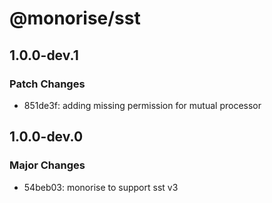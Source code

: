 # @monorise/sst

## 1.0.0-dev.1

### Patch Changes

- 851de3f: adding missing permission for mutual processor

## 1.0.0-dev.0

### Major Changes

- 54beb03: monorise to support sst v3
